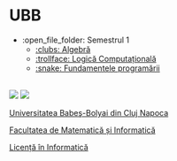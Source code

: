 # UBB
<ul>
  <li>:open_file_folder: Semestrul 1
    <ul>
      <li>
        <a href="https://github.com/mihai12p/Algebra"> 
          :clubs:  Algebră
        </a>
      </li>
      <li>
        <a href="https://github.com/mihai12p/Computational-Logic"> 
          :trollface:  Logică Computațională
        </a>
      </li>
      <li>
        <a href="https://github.com/mihai12p/Fundamental-of-Programming"> 
          :snake:  Fundamentele programării
        </a>
      </li>
    </ul>
  </li>
</ul>

<br>
<img src="http://www.chem.ubbcluj.ro/romana/conferinte/MEEMB/archive/pictures/ubb.gif" />
<img src="https://www.ubbcluj.ro/images/logo/logo_cs.png" />
<a href="http://www.cs.ubbcluj.ro">
<p> Universitatea Babeş-Bolyai din Cluj Napoca </p>
<p> Facultatea de Matematică și Informatică </p>
<p> Licență în Informatică </p>
</a>
<br>
